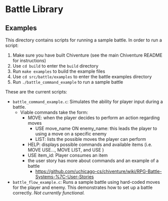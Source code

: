 # Battle Library

## Examples
This directory contains scripts for running a sample battle.
In order to run a script:
1. Make sure you have built Chiventure (see the main Chiventure README for instructions)
2. Use `cd build` to enter the `build` directory
3. Run `make examples` to build the example files
4. Use `cd src/battle/examples` to enter the battle examples directory
5. Run `./battle_command_example` to run a sample battle

These are the current scripts: 
* `battle_command_example.c`: Simulates the ability for player input during a battle.
    * Viable commands take the form: 
        * MOVE: when the player decides to perform an action regarding moves
            * USE move_name ON enemy_name: this leads the player to using a move on a specific enemy
            * LIST: lists the possible moves the player can perform
        * HELP: displays possible commands and available items (i.e. MOVE USE..., MOVE LIST, and USE )
        * USE item_id: Player consumes an item
        * the user story has more about commands and an example of a battle
            * https://github.com/uchicago-cs/chiventure/wiki/RPG-Battle-Systems-%7C-User-Stories
* `battle_flow_example.c`: Runs a sample battle using hard-coded moves for the player and enemy. This demonstrates how to set up a battle correctly. *Not currently functional.*
